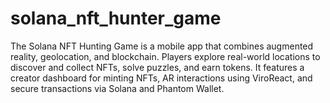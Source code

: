 # solana_nft_hunter_game
The Solana NFT Hunting Game is a mobile app that combines augmented reality, geolocation, and blockchain. Players explore real-world locations to discover and collect NFTs, solve puzzles, and earn tokens. It features a creator dashboard for minting NFTs, AR interactions using ViroReact, and secure transactions via Solana and Phantom Wallet.
